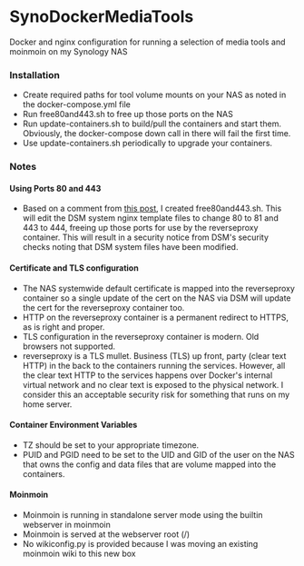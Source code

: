 # SynoDockerMediaTools
Docker and nginx configuration for running a selection of media tools and moinmoin on my Synology NAS

### Installation
* Create required paths for tool volume mounts on your NAS as noted in the docker-compose.yml file
* Run free80and443.sh to free up those ports on the NAS
* Run update-containers.sh to build/pull the containers and start them. Obviously, the docker-compose down call in there will fail the first time.
* Use update-containers.sh periodically to upgrade your containers.

### Notes

#### Using Ports 80 and 443
* Based on a comment from [this post](http://tonylawrence.com/post/unix/synology/freeing-port-80/), I created free80and443.sh. This will edit the DSM system nginx template files to change 80 to 81 and 443 to 444, freeing up those ports for use by the reverseproxy container. This will result in a security notice from DSM's security checks noting that DSM system files have been modified.

#### Certificate and TLS configuration
* The NAS systemwide default certificate is mapped into the reverseproxy container so a single update of the cert on the NAS via DSM will update the cert for the reverseproxy container too.
* HTTP on the reverseproxy container is a permanent redirect to HTTPS, as is right and proper.
* TLS configuration in the reverseproxy container is modern. Old browsers not supported.
* reverseproxy is a TLS mullet. Business (TLS) up front, party (clear text HTTP) in the back to the containers running the services. However, all the clear text HTTP to the services happens over Docker's internal virtual network and no clear text is exposed to the physical network. I consider this an acceptable security risk for something that runs on my home server.

#### Container Environment Variables
* TZ should be set to your appropriate timezone.
* PUID and PGID need to be set to the UID and GID of the user on the NAS that owns the config and data files that are volume mapped into the containers.

#### Moinmoin
* Moinmoin is running in standalone server mode using the builtin webserver in moinmoin
* Moinmoin is served at the webserver root (/)
* No wikiconfig.py is provided because I was moving an existing moinmoin wiki to this new box